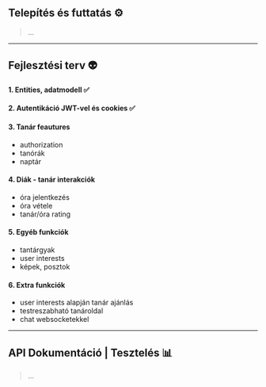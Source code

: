 ## Telepítés és futtatás ⚙️
> ...
---
## Fejlesztési terv 👽
#### 1. Entities, adatmodell ✅
#### 2. Autentikáció JWT-vel és cookies ✅
#### 3. Tanár feautures
   - authorization
   - tanórák
   - naptár
#### 4. Diák - tanár interakciók
   - óra jelentkezés
   - óra vétele
   - tanár/óra rating
#### 5. Egyéb funkciók
   - tantárgyak
   - user interests
   - képek, posztok
#### 6. Extra funkciók
   - user interests alapján tanár ajánlás
   - testreszabható tanároldal
   - chat websocketekkel
---
## API Dokumentáció | Tesztelés 📊
> ...